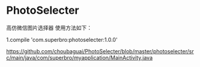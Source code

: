 # PhotoSelecter
高仿微信图片选择器
使用方法如下：

1.compile 'com.superbro:photoselecter:1.0.0'
 
https://github.com/choubaguai/PhotoSelecter/blob/master/photoselecter/src/main/java/com/superbro/myapplication/MainActivity.java
